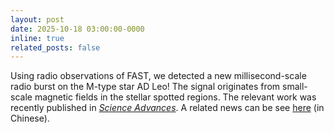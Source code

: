 ```yaml
---
layout: post
date: 2025-10-18 03:00:00-0000
inline: true
related_posts: false
---
```


Using radio observations of FAST, we detected a new millisecond-scale radio burst on the M-type star AD Leo! The signal originates from small-scale magnetic fields in the stellar spotted regions. The relevant work was recently published in <i><a href='https://www.science.org/doi/abs/10.1126/sciadv.adw6116'>Science Advances</a></i>.
A related news can be see [here](https://news.pku.edu.cn/jxky/07a39693653d4ef3b13a8f30025597fe.htm) (in Chinese).
